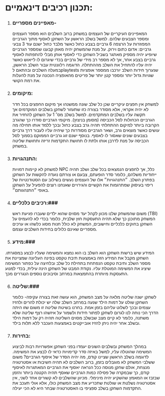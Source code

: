 # תכנון רכיבים דינאמיים: #

1. ### מאפיינים מספריים- ###
    המאפיינים העיקריים של העצמים במשחק ברוב השלבים הוא מספר העצמים ומספר הצבעים שלהם. למשל בשלב הראשון על השחקן לאסוף מתוך הגרביים המפוזרות על הרצפה 6 גרביים בצבע כחול כאשר מלבד כחול ישנם עוד 3 צבעי גרביים: אדום כתום וירוק. על מנת שהמשחק יהיה מאוזן קבענו שמספר הגרביים שיופיע יהיה מספיק מאתגר בשביל השחקן כדי לאסוף אותן מבלי להתפתות לאסוף גרביים בצבע אחר, אך לא מספר רב מידי של גרביים בכדי שיגרום לו לייאוש כאשר יהיה עליו להתחיל את השלב מההתחלה.
הדוגמה רלוונטית עבור השלב הראשון, במעלה השלבים ובהתאם לplaytests שנערוך חידות השלב יורכבו ממספר אופציות שגויות גדול יותר ומספר קטן יותר של פריטים מהאופציה הנכונה על מנת להעלות את רמת הקושי.

2.	### מיקומים: ###
    למשחק אין חפצים עיקריים שכן כל שלב שונה ממשנהו אך מיקום החפצים בכל חדר לא יהיה אקראי, אלא מסודר בצורה כזו שתעזור לשחקן בשלבים המוקדמים אך תקשה עליו בשלבים המתקדמים. למשל בשלב מס׳ 1 על השחקן להחזיר את הגרביים הכחולות לסל הכביסה (מסומן בניצוץ). מיקומי הגרביים סודרו כך שהגרב הקרובה ביותר למיקום ההתחלתי תהיה גרב בצבע כחול ובכך ללמד אותו תחילה מה עושים כאשר מוצאים גרב, ושאר הגרביים מסודרות כך שיהיה עליו לעבור דרך גרביים בצבעים שונים שאסור לו לאסוף. בנוסף ישנם זוג גרביים הממוקם בסמוך לסל הכביסה על מנת לדרבן אותו ולתת לו תחושת התקדמות זריזה ותחושת שליטה במשחק.

3.	### התנהגויות: ###
    למשחק לא קיימות דמויות NPC כלל, אך לחפצים הנמצאים בכל שלב ושלב תהיה ייחודיות משלהם, כלומר סדר הופעתם, צבעם או צורתם נועדה להקשות על השחקן בפתרון השלב. ״התנהגויות״ אלו של העצמים נעשים בשילוב עם הסטודנטיות של ריפוי בעיסוק שמתרגמות את הקשיים והגירויים שאנחנו רוצים להפעיל על השחקן באופי ״התנהגותם״.

4.	### רכיבים כלכליים:###
    משום שהמשחק שלנו מכוון לקהל יעד מסוים שהוא ילדים שעברו פגיעת ראש (TBI) המשחק מתוכנן כך שלא תהיה התעסקות חוץ שלבית, כלומר בכדי לא להעמיס על השחקן בחוקים כלכליים וחישובים, המשחק לא כולל חנות מסוג כלשהו או ערכים מספריים שאינם כלולים בחידות השלבים עצמם.

5.	### מידע:###
   המידע שיש ברשות השחקן הוא השלב בו הוא נמצא והמשימה שעליו לבצע במסגרתו. השחקן מקבל את המידע הזה באמצעות תיבת טקסט בפינה העליונה שמציינת את מספר השלב ותיבת טקסט הנפתחת בתחילת כל שלב ובלחיצה על כפתור המשימה שיציג את המשימה המוטלת עליו.
נקודת המבט של השחקן הינה עילית, בכדי למנוע התעסקות מיותרת בהתמצאות במרחב וסיבוכים נוספים הנגררים מכך.

6.	### שליטה:###
    לשחקן ישנה שליטה מלאה על מצב המשחק, הוא עושה זאת בצורה עקיפה- כלומר השחקן שולט על דמות הילד שנעה במרחב השלב שלה יש יכולת להרים ולהזיז עצמים ובכך לשלוט עליהם בזמן אמת. בחרנו בשיטת שליטה זו משום שזו היתה הדרך הכי נוחה לנו לגרום לשחקן לפתור חידות ולשמור על איזשהו רצף שליטה שלא משתנה, כלומר לא קיים מצב שבשלב מסוים השליטה תהיה רק על דמות הילד ובשלב אחר יהיה ניתן להזיז אובייקטים באמצעות העכבר ללא תלות בילד.

7.	### בחירות: ###
    במהלך המשחק ובשלבים השונים יעמדו בפני השחקן אפשרויות רבות לביצוע המשימה שהוטלה עליו, למשל באיזה סדר קדימויות כדאי לו לבצע את המשימה. לדוגמה בשלב הראשון שציינו קודם, מה יהיה הסדר של איסוף הגרביים? משום ששלבי המשחק לא מוגבלים בזמן, ברוב השלבים לא תהיה חשיבות או אסטרטגיה מנצחת, אולם שחקן מנוסה ככל הנראה יאסוף את הגרביים המאתגרות לאיסוף קודם, כך שבמקרה של פסילה כמות הגרביים שאסף תהיה הקטנה ביותר והזמן שבזבז או המאמץ שהשקיע יהיה מינימלי.
מכיוון שהשלבים לא קשורים אחד לשני, אין אסטרטגיה נשלטת או שולטת שתכריע את מצב המשחק כולו, אלא אולי תעכב את התקדמות השחקן בשלב ספציפי בו האסטרטגיה שבחר היא לא הכי יעילה.
